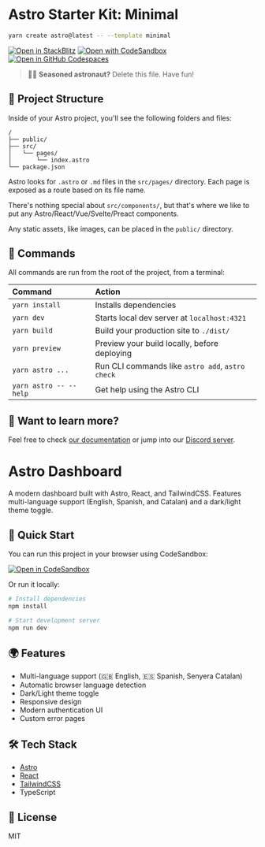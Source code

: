 # Astro Starter Kit: Minimal

```sh
yarn create astro@latest -- --template minimal
```

[![Open in StackBlitz](https://developer.stackblitz.com/img/open_in_stackblitz.svg)](https://stackblitz.com/github/withastro/astro/tree/latest/examples/minimal)
[![Open with CodeSandbox](https://assets.codesandbox.io/github/button-edit-lime.svg)](https://codesandbox.io/p/sandbox/github/withastro/astro/tree/latest/examples/minimal)
[![Open in GitHub Codespaces](https://github.com/codespaces/badge.svg)](https://codespaces.new/withastro/astro?devcontainer_path=.devcontainer/minimal/devcontainer.json)

> 🧑‍🚀 **Seasoned astronaut?** Delete this file. Have fun!

## 🚀 Project Structure

Inside of your Astro project, you'll see the following folders and files:

```text
/
├── public/
├── src/
│   └── pages/
│       └── index.astro
└── package.json
```

Astro looks for `.astro` or `.md` files in the `src/pages/` directory. Each page is exposed as a route based on its file name.

There's nothing special about `src/components/`, but that's where we like to put any Astro/React/Vue/Svelte/Preact components.

Any static assets, like images, can be placed in the `public/` directory.

## 🧞 Commands

All commands are run from the root of the project, from a terminal:

| Command                   | Action                                           |
| :------------------------ | :----------------------------------------------- |
| `yarn install`             | Installs dependencies                            |
| `yarn dev`             | Starts local dev server at `localhost:4321`      |
| `yarn build`           | Build your production site to `./dist/`          |
| `yarn preview`         | Preview your build locally, before deploying     |
| `yarn astro ...`       | Run CLI commands like `astro add`, `astro check` |
| `yarn astro -- --help` | Get help using the Astro CLI                     |

## 👀 Want to learn more?

Feel free to check [our documentation](https://docs.astro.build) or jump into our [Discord server](https://astro.build/chat).

# Astro Dashboard

A modern dashboard built with Astro, React, and TailwindCSS. Features multi-language support (English, Spanish, and Catalan) and a dark/light theme toggle.

## 🚀 Quick Start

You can run this project in your browser using CodeSandbox:

[![Open in CodeSandbox](https://codesandbox.io/static/img/play-codesandbox.svg)](https://codesandbox.io/p/github/alvnavraii/astroDashBoard)

Or run it locally:

```bash
# Install dependencies
npm install

# Start development server
npm run dev
```

## 🌍 Features

- Multi-language support (🇬🇧 English, 🇪🇸 Spanish, Senyera Catalan)
- Automatic browser language detection
- Dark/Light theme toggle
- Responsive design
- Modern authentication UI
- Custom error pages

## 🛠️ Tech Stack

- [Astro](https://astro.build)
- [React](https://reactjs.org)
- [TailwindCSS](https://tailwindcss.com)
- TypeScript

## 📝 License

MIT
